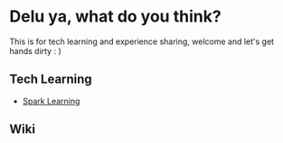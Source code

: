 Delu ya, what do you think?
========

This is for tech learning and experience sharing, welcome and let's get hands dirty : )

## Tech Learning

- [Spark Learning](/learning/spark.md)

## Wiki

